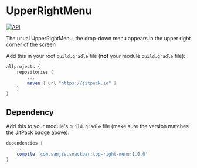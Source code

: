 # UpperRightMenu
[![API](https://img.shields.io/badge/API-9%2B-blue.svg?style=flat)](https://android-arsenal.com/api?level=16)

The usual UpperRightMenu, the drop-down menu appears in the upper right corner of the screen

Add this in your root `build.gradle` file (**not** your module `build.gradle` file):

```gradle
allprojects {
	repositories {
		...
		maven { url "https://jitpack.io" }
	}
}
```

Dependency
--

Add this to your module's `build.gradle` file (make sure the version matches the JitPack badge above):

```gradle
dependencies {
	...
	compile 'com.sanjie.snackbar:top-right-menu:1.0.0'
}
```
